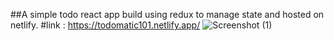 ##A simple todo react app build using redux to manage state and hosted on netlify.
#link : https://todomatic101.netlify.app/
![Screenshot (1)](https://github.com/aman2000raj/todomatic/assets/66414882/a36d302f-54d2-421c-88bd-265d10ae38da)
